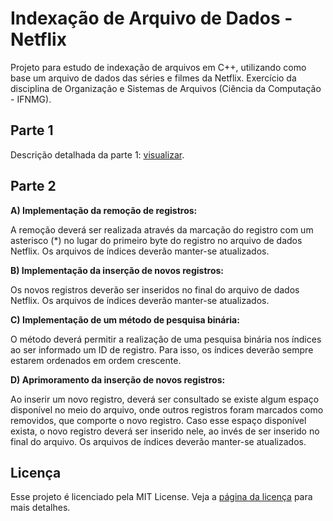 # Indexação de Arquivo de Dados - Netflix

Projeto para estudo de indexação de arquivos em C++, utilizando como base um arquivo de dados das séries e filmes da Netflix. Exercício da disciplina de Organização e Sistemas de Arquivos (Ciência da Computação - IFNMG).

## Parte 1

Descrição detalhada da parte 1: [visualizar](./Trabalho-Parte-1.pdf).

## Parte 2

**A) Implementação da remoção de registros:**

A remoção deverá ser realizada através da marcação do registro com um asterisco (*) no lugar do primeiro byte do registro no arquivo de dados Netflix. Os arquivos de índices deverão manter-se atualizados.

**B) Implementação da inserção de novos registros:**

Os novos registros deverão ser inseridos no final do arquivo de dados Netflix. Os arquivos de índices deverão manter-se atualizados.

**C) Implementação de um método de pesquisa binária:**

O método deverá permitir a realização de uma pesquisa binária nos índices ao ser informado um ID de registro. Para isso, os índices deverão sempre estarem ordenados em ordem crescente.

**D) Aprimoramento da inserção de novos registros:**

Ao inserir um novo registro, deverá ser consultado se existe algum espaço disponível no meio do arquivo, onde outros registros foram marcados como removidos, que comporte o novo registro. Caso esse espaço disponível exista, o novo registro deverá ser inserido nele, ao invés de ser inserido no final do arquivo. Os arquivos de índices deverão manter-se atualizados.

## Licença

Esse projeto é licenciado pela MIT License. Veja a [página da licença](https://opensource.org/licenses/MIT) para mais detalhes.